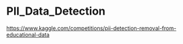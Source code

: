 # PII_Data_Detection
https://www.kaggle.com/competitions/pii-detection-removal-from-educational-data
